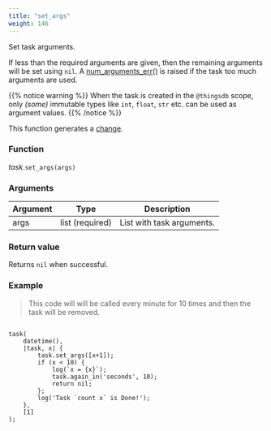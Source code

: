 ```yaml
---
title: "set_args"
weight: 146
---
```


Set task arguments.

If less than the required arguments are given, then the remaining arguments will
be set using `nil`. A [num_arguments_err()](../../../errors/num_arguments_err) is raised if the task too much arguments are used.

{{% notice warning %}}
When the task is created in the `@thingsdb` scope, only *(some)* immutable types like `int`, `float`, `str` etc. can be used as argument values.
{{% /notice %}}

This function generates a [change](../../../overview/changes).

### Function

*task*.`set_args(args)`

### Arguments

Argument | Type | Description
-------- | ---- | -----------
args | list (required) | List with task arguments.

### Return value

Returns `nil` when successful.

### Example

> This code will will be called every minute for 10 times and then the task will be removed.

```thingsdb,should_pass

task(
    datetime(),
    |task, x| {
        task.set_args([x+1]);
        if (x < 10) {
            log(`x = {x}`);
            task.again_in('seconds', 10);
            return nil;
        };
        log('Task `count x` is Done!');
    },
    [1]
);

```
